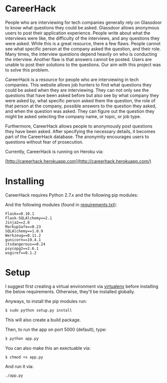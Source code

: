 # CareerHack

People who are interviewing for tech companies generally rely on Glassdoor to know what questions they could be asked. Glassdoor allows anonymous users to post their application experience. People write about what the interviews were like, the difficulty of the interviews, and any questions they were asked. While this is a great resource, there a few flaws. People cannot see what specific person at the company asked the question, and their role. Many times, the interview questions depend heavily on who is conducting the interview. Another flaw is that answers cannot be posted. Users are unable to post their solutions to the questions. Our aim with this project was to solve this problem. 

CareerHack is a resource for people who are interviewing in tech companies. This website allows job hunters to find what questions they could be asked when they are interviewing. They can not only see the questions that have been asked before but also see by what company they were asked by, what specific person asked them the question, the role of that person at the company, possible answers to the question they asked, and when the question was asked. They can figure out the question they might be asked selecting the company name, or topic, or job type. 

Furthermore, CareerHack allows people to anonymously post questions they have been asked. After specifying the necessary details, it becomes part of the CareerHack database. The anonymity encourages users to questions without fear of prosecution.

Currently, CareerHack is running on Heroku via:

[http://careerhack.herokuapp.com](http://careerhack.herokuapp.com/)

Installing
=======

CareerHack requires Python 2.7.x and the following pip modules:

And the following modules (found in [requirements.txt](https://github.com/g12mcgov/CareerHack/blob/master/requirements.txt)):

    Flask==0.10.1
	Flask-SQLAlchemy==2.1
	Jinja2==2.8
	MarkupSafe==0.23
	SQLAlchemy==1.0.9
	Werkzeug==0.11.2
	gunicorn==19.4.1
	itsdangerous==0.24
	psycopg2==2.6.1
	wsgiref==0.1.2

Setup
=======

I suggest first creating a virtual environment via [virtualenv](https://virtualenv.pypa.io/en/latest/) before installing the below requirements. Otherwise, they'll be installed globally. 

Anyways, to install the pip modules run:

```bash
$ sudo python setup.py install
```
This will also create a build package.

Then, to run the app on port 5000 (default), type:

```bash
$ python app.py
```

You can also make this an exectuable via:

```bash 
$ chmod +x app.py
```

And run it via:

```bash 
./app.py
```
